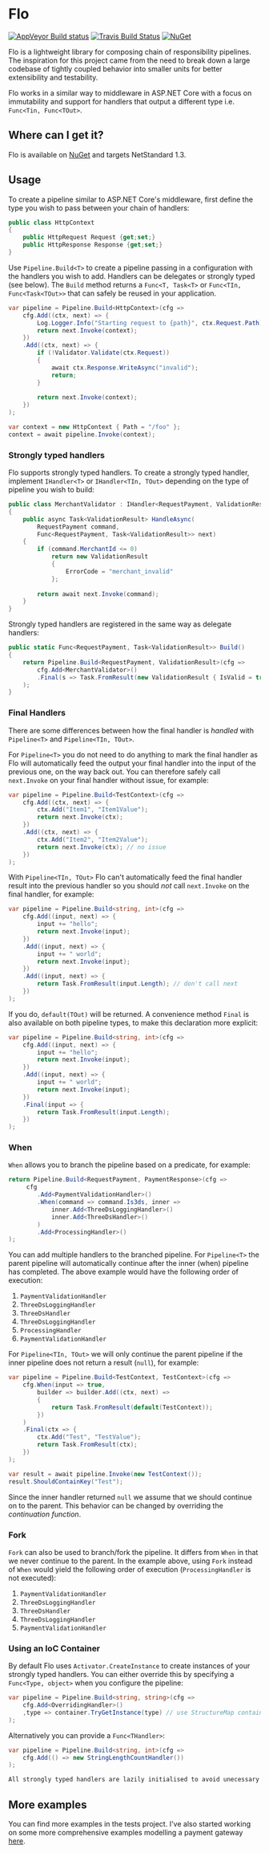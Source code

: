 # Flo

[![AppVeyor Build status](https://ci.appveyor.com/api/projects/status/bgqvqvydhh14gk2e?svg=true)](https://ci.appveyor.com/project/benfoster/flo) [![Travis Build Status](https://travis-ci.org/benfoster/Flo.svg?branch=master)](https://travis-ci.org/benfoster/Flo) [![NuGet](https://img.shields.io/nuget/v/Flo.svg)](https://www.nuget.org/packages/Flo)

Flo is a lightweight library for composing chain of responsibility pipelines. The inspiration for this project came from the need to break down a large codebase of tightly coupled behavior into smaller units for better extensibility and testability.

Flo works in a similar way to middleware in ASP.NET Core with a focus on immutability and support for handlers that output a different type i.e. `Func<Tin, Func<TOut>`.

## Where can I get it?

Flo is available on [NuGet](https://www.nuget.org/packages/Flo) and targets NetStandard 1.3.

## Usage

To create a pipeline similar to ASP.NET Core's middleware, first define the type you wish to pass between your chain of handlers:

```c#
public class HttpContext
{
    public HttpRequest Request {get;set;}
    public HttpResponse Response {get;set;}
}
```

Use `Pipeline.Build<T>` to create a pipeline passing in a configuration with the handlers you wish to add. Handlers can be delegates or strongly typed (see below). The `Build` method returns a `Func<T, Task<T>` or `Func<TIn, Func<Task<TOut>>` that can safely be reused in your application.

```c#
var pipeline = Pipeline.Build<HttpContext>(cfg =>
    cfg.Add((ctx, next) => {
        Log.Logger.Info("Starting request to {path}", ctx.Request.Path);
        return next.Invoke(context);
    })
    .Add((ctx, next) => {
        if (!Validator.Validate(ctx.Request)) 
		{
			await ctx.Response.WriteAsync("invalid");
			return;
		}
		
        return next.Invoke(context);
    })
);

var context = new HttpContext { Path = "/foo" };
context = await pipeline.Invoke(context);
```

### Strongly typed handlers

Flo supports strongly typed handlers. To create a strongly typed handler, implement `IHandler<T>` or `IHandler<TIn, TOut>` depending on the type of pipeline you wish to build:

```c#
public class MerchantValidator : IHandler<RequestPayment, ValidationResult>
{
    public async Task<ValidationResult> HandleAsync(
        RequestPayment command, 
        Func<RequestPayment, Task<ValidationResult>> next)
    {
        if (command.MerchantId <= 0)
            return new ValidationResult
            {
                ErrorCode = "merchant_invalid"
            };
        
        return await next.Invoke(command);
    }
}
```

Strongly typed handlers are registered in the same way as delegate handlers:

```c#
public static Func<RequestPayment, Task<ValidationResult>> Build()
{
	return Pipeline.Build<RequestPayment, ValidationResult>(cfg =>
		cfg.Add<MerchantValidator>()
		.Final(s => Task.FromResult(new ValidationResult { IsValid = true }))
	);
}
```

### Final Handlers 

There are some differences between how the final handler is _handled_ with `Pipeline<T>` and `Pipeline<TIn, TOut>`.

For `Pipeline<T>` you do not need to do anything to mark the final handler as Flo will automatically feed the output your final handler into the input of the previous one, on the way back out. You can therefore safely call `next.Invoke` on your final handler without issue, for example:

```c#
var pipeline = Pipeline.Build<TestContext>(cfg =>
	cfg.Add((ctx, next) => {
		ctx.Add("Item1", "Item1Value");
		return next.Invoke(ctx);
	})
	.Add((ctx, next) => {
		ctx.Add("Item2", "Item2Value");
		return next.Invoke(ctx); // no issue
	})
);
```

With `Pipeline<TIn, TOut>` Flo can't automatically feed the final handler result into the previous handler so you should _not_ call `next.Invoke` on the final handler, for example:

```c#
var pipeline = Pipeline.Build<string, int>(cfg =>
	cfg.Add((input, next) => {
		input += "hello";
		return next.Invoke(input);
	})
	.Add((input, next) => {
		input += " world";
		return next.Invoke(input);
	})
	.Add((input, next) => {
		return Task.FromResult(input.Length); // don't call next
	})
);
```

If you do, `default(TOut)` will be returned. A convenience method `Final` is also available on both pipeline types, to make this declaration more explicit:

```c#
var pipeline = Pipeline.Build<string, int>(cfg =>
	cfg.Add((input, next) => {
		input += "hello";
		return next.Invoke(input);
	})
	.Add((input, next) => {
		input += " world";
		return next.Invoke(input);
	})
	.Final(input => {
		return Task.FromResult(input.Length); 
	})
);
```

### When

`When` allows you to branch the pipeline based on a predicate, for example:

```c#
return Pipeline.Build<RequestPayment, PaymentResponse>(cfg =>
	 cfg
		.Add<PaymentValidationHandler>() 
		.When(command => command.Is3ds, inner => 
			inner.Add<ThreeDsLoggingHandler>() 
			inner.Add<ThreeDsHandler>() 
		)
		.Add<ProcessingHandler>() 
);
```

You can add multiple handlers to the branched pipeline. For `Pipeline<T>` the parent pipeline will automatically continue after the inner (when) pipeline has completed. The above example would have the following order of execution:

1. `PaymentValidationHandler`
2. `ThreeDsLoggingHandler`
3. `ThreeDsHandler`
4. `ThreeDsLoggingHandler`
5. `ProcessingHandler`
6. `PaymentValidationHandler`

For `Pipeline<TIn, TOut>` we will only continue the parent pipeline if the inner pipeline does not return a result (`null`), for example:

```c#
var pipeline = Pipeline.Build<TestContext, TestContext>(cfg =>
	cfg.When(input => true,
		builder => builder.Add((ctx, next) =>
		{
			return Task.FromResult(default(TestContext));
		})
	)
	.Final(ctx => {
		ctx.Add("Test", "TestValue");
		return Task.FromResult(ctx);
	})
);

var result = await pipeline.Invoke(new TestContext());
result.ShouldContainKey("Test");
```

Since the inner handler returned `null` we assume that we should continue on to the parent. This behavior can be changed by overriding the _continuation function_.

### Fork

`Fork` can also be used to branch/fork the pipeline. It differs from `When` in that we never continue to the parent. In the example above, using `Fork` instead of `When` would yield the following order of execution (`ProcessingHandler` is not executed):

1. `PaymentValidationHandler`
2. `ThreeDsLoggingHandler`
3. `ThreeDsHandler`
4. `ThreeDsLoggingHandler`
5. `PaymentValidationHandler`

### Using an IoC Container 

By default Flo uses `Activator.CreateInstance` to create instances of your strongly typed handlers. You can either override this by specifying a `Func<Type, object>` when you configure the pipeline:

```c#
var pipeline = Pipeline.Build<string, string>(cfg =>
	cfg.Add<OverridingHandler>()
	,type => container.TryGetInstance(type) // use StructureMap container
); 
```

Alternatively you can provide a `Func<THandler>`:

```c#
var pipeline = Pipeline.Build<string, int>(cfg =>
	cfg.Add(() => new StringLengthCountHandler())
);

All strongly typed handlers are lazily initialised to avoid unecessary overhead if a path in the pipeline is not hit.
```

## More examples

You can find more examples in the tests project. I've also started working on some more comprehensive examples modelling a payment gateway [here](https://github.com/benfoster/Flo/tree/sample).
